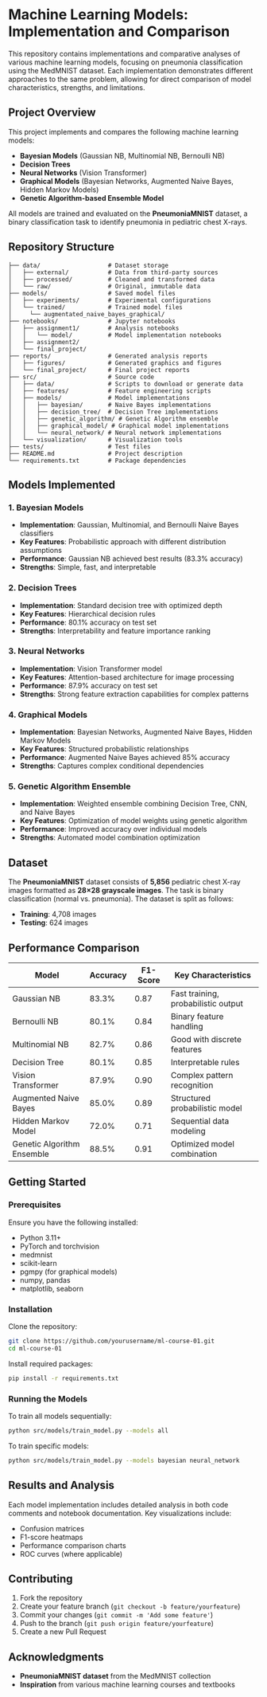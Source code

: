 # Machine Learning Models: Implementation and Comparison

This repository contains implementations and comparative analyses of various machine learning models, focusing on pneumonia classification using the MedMNIST dataset. Each implementation demonstrates different approaches to the same problem, allowing for direct comparison of model characteristics, strengths, and limitations.

## Project Overview

This project implements and compares the following machine learning models:

- **Bayesian Models** (Gaussian NB, Multinomial NB, Bernoulli NB)
- **Decision Trees**
- **Neural Networks** (Vision Transformer)
- **Graphical Models** (Bayesian Networks, Augmented Naive Bayes, Hidden Markov Models)
- **Genetic Algorithm-based Ensemble Model**

All models are trained and evaluated on the **PneumoniaMNIST** dataset, a binary classification task to identify pneumonia in pediatric chest X-rays.

## Repository Structure
```
├── data/                   # Dataset storage
│   ├── external/           # Data from third-party sources
│   ├── processed/          # Cleaned and transformed data
│   └── raw/                # Original, immutable data
├── models/                 # Saved model files
│   ├── experiments/        # Experimental configurations
│   └── trained/            # Trained model files
│     └── augmentated_naive_bayes_graphical/
├── notebooks/              # Jupyter notebooks
│   ├── assignment1/        # Analysis notebooks
│   │   └── model/          # Model implementation notebooks
│   ├── assignment2/
│   └── final_project/
├── reports/                # Generated analysis reports
│   ├── figures/            # Generated graphics and figures
│   └── final_project/      # Final project reports
├── src/                    # Source code
│   ├── data/               # Scripts to download or generate data
│   ├── features/           # Feature engineering scripts
│   ├── models/             # Model implementations
│   │   ├── bayesian/       # Naive Bayes implementations
│   │   ├── decision_tree/  # Decision Tree implementations
│   │   ├── genetic_algorithm/ # Genetic Algorithm ensemble
│   │   ├── graphical_model/ # Graphical model implementations
│   │   └── neural_network/ # Neural network implementations
│   └── visualization/      # Visualization tools
├── tests/                  # Test files
├── README.md               # Project description
└── requirements.txt        # Package dependencies
```

## Models Implemented

### 1. Bayesian Models
- **Implementation**: Gaussian, Multinomial, and Bernoulli Naive Bayes classifiers
- **Key Features**: Probabilistic approach with different distribution assumptions
- **Performance**: Gaussian NB achieved best results (83.3% accuracy)
- **Strengths**: Simple, fast, and interpretable

### 2. Decision Trees
- **Implementation**: Standard decision tree with optimized depth
- **Key Features**: Hierarchical decision rules
- **Performance**: 80.1% accuracy on test set
- **Strengths**: Interpretability and feature importance ranking

### 3. Neural Networks
- **Implementation**: Vision Transformer model
- **Key Features**: Attention-based architecture for image processing
- **Performance**: 87.9% accuracy on test set
- **Strengths**: Strong feature extraction capabilities for complex patterns

### 4. Graphical Models
- **Implementation**: Bayesian Networks, Augmented Naive Bayes, Hidden Markov Models
- **Key Features**: Structured probabilistic relationships
- **Performance**: Augmented Naive Bayes achieved 85% accuracy
- **Strengths**: Captures complex conditional dependencies

### 5. Genetic Algorithm Ensemble
- **Implementation**: Weighted ensemble combining Decision Tree, CNN, and Naive Bayes
- **Key Features**: Optimization of model weights using genetic algorithm
- **Performance**: Improved accuracy over individual models
- **Strengths**: Automated model combination optimization

## Dataset

The **PneumoniaMNIST** dataset consists of **5,856** pediatric chest X-ray images formatted as **28×28 grayscale images**. The task is binary classification (normal vs. pneumonia). The dataset is split as follows:

- **Training**: 4,708 images
- **Testing**: 624 images

## Performance Comparison

| Model                     | Accuracy | F1-Score | Key Characteristics |
|---------------------------|----------|----------|----------------------|
| Gaussian NB              | 83.3%    | 0.87     | Fast training, probabilistic output |
| Bernoulli NB             | 80.1%    | 0.84     | Binary feature handling |
| Multinomial NB           | 82.7%    | 0.86     | Good with discrete features |
| Decision Tree            | 80.1%    | 0.85     | Interpretable rules |
| Vision Transformer       | 87.9%    | 0.90     | Complex pattern recognition |
| Augmented Naive Bayes    | 85.0%    | 0.89     | Structured probabilistic model |
| Hidden Markov Model      | 72.0%    | 0.71     | Sequential data modeling |
| Genetic Algorithm Ensemble | 88.5%  | 0.91     | Optimized model combination |

## Getting Started

### Prerequisites
Ensure you have the following installed:

- Python 3.11+
- PyTorch and torchvision
- medmnist
- scikit-learn
- pgmpy (for graphical models)
- numpy, pandas
- matplotlib, seaborn

### Installation
Clone the repository:
```bash
git clone https://github.com/yourusername/ml-course-01.git
cd ml-course-01
```
Install required packages:
```bash
pip install -r requirements.txt
```

### Running the Models
To train all models sequentially:
```bash
python src/models/train_model.py --models all
```
To train specific models:
```bash
python src/models/train_model.py --models bayesian neural_network
```

## Results and Analysis
Each model implementation includes detailed analysis in both code comments and notebook documentation. Key visualizations include:

- Confusion matrices
- F1-score heatmaps
- Performance comparison charts
- ROC curves (where applicable)

## Contributing

1. Fork the repository
2. Create your feature branch (`git checkout -b feature/yourfeature`)
3. Commit your changes (`git commit -m 'Add some feature'`)
4. Push to the branch (`git push origin feature/yourfeature`)
5. Create a new Pull Request

## Acknowledgments

- **PneumoniaMNIST dataset** from the MedMNIST collection
- **Inspiration** from various machine learning courses and textbooks


